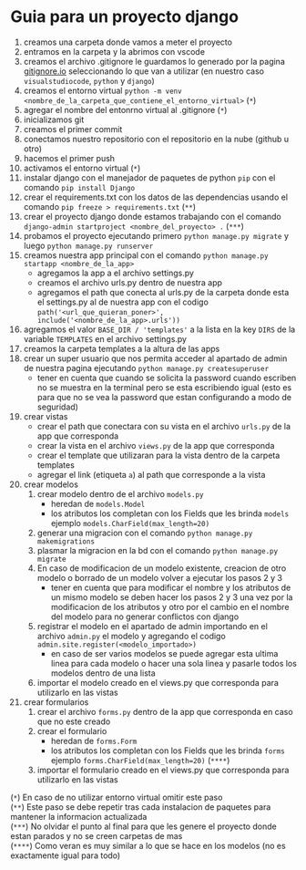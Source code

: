 # Guia para un proyecto django

1. creamos una carpeta donde vamos a meter el proyecto
2. entramos en la carpeta y la abrimos con vscode
3. creamos el archivo .gitignore le guardamos lo generado por la pagina [gitignore.io](https://gitignore.io) seleccionando lo que van a utilizar (en nuestro caso `visualstudiocode`, `python` y `django`)
4. creamos el entorno virtual `python -m venv <nombre_de_la_carpeta_que_contiene_el_entorno_virtual>` (`*`)
5. agregar el nombre del entonrno virtual al .gitignore (`*`)
6. inicializamos git
7. creamos el primer commit
8. conectamos nuestro repositorio con el repositorio en la nube (github u otro)
9. hacemos el primer push
10. activamos el entorno virtual (`*`)
11. instalar django con el manejador de paquetes de python `pip` con el comando `pip install Django`
12. crear el requirements.txt con los datos de las dependencias usando el comando `pip freeze > requirements.txt` (`**`)
13. crear el proyecto django donde estamos trabajando con el comando `django-admin startproject <nombre_del_proyecto> .` (`***`)
14. probamos el proyecto ejecutando primero `python manage.py migrate` y luego `python manage.py runserver`
15. creamos nuestra app principal con el comando `python manage.py startapp <nombre_de_la_app>`
    - agregamos la app a el archivo settings.py
    - creamos el archivo urls.py dentro de nuestra app
    - agregamos el path que conecta al urls.py de la carpeta donde esta el settings.py al de nuestra app con el codigo `path('<url_que_quieran_poner>', include('<nombre_de_la_app>.urls'))`
16. agregamos el valor `BASE_DIR / 'templates'` a la lista en la key `DIRS` de la variable `TEMPLATES` en el archivo settings.py
17. creamos la carpeta templates a la altura de las apps
18. crear un super usuario que nos permita acceder al apartado de admin de nuestra pagina ejecutando `python manage.py createsuperuser`
    - tener en cuenta que cuando se solicita la password cuando escriben no se muestra en la terminal pero se esta escribiendo igual (esto es para que no se vea la password que estan configurando a modo de seguridad)
19. crear vistas
    - crear el path que conectara con su vista en el archivo `urls.py` de la app que corresponda
    - crear la vista en el archivo `views.py` de la app que corresponda
    - crear el template que utilizaran para la vista dentro de la carpeta templates
    - agregar el link (etiqueta `a`) al path que corresponde a la vista
20. crear modelos
    1. crear modelo dentro de el archivo `models.py`
        - heredan de `models.Model`
        - los atributos los completan con los Fields que les brinda `models` ejemplo `models.CharField(max_length=20)`
    2. generar una migracion con el comando `python manage.py makemigrations`
    3. plasmar la migracion en la bd con el comando `python manage.py migrate`
    4. En caso de modificacion de un modelo existente, creacion de otro modelo o borrado de un modelo volver a ejecutar los pasos 2 y 3
        - tener en cuenta que para modificar el nombre y los atributos de un mismo modelo se deben hacer los pasos 2 y 3 una vez por la modificacion de los atributos y otro por el cambio en el nombre del modelo para no generar conflictos con django
    5. registrar el modelo en el apartado de admin importando en el archivo `admin.py` el modelo y agregando el codigo `admin.site.register(<modelo_importado>)`
        - en caso de ser varios modelos se puede agregar esta ultima linea para cada modelo o hacer una sola linea y pasarle todos los modelos dentro de una lista
    6. importar el modelo creado en el views.py que corresponda para utilizarlo en las vistas
21. crear formularios
    1. crear el archivo `forms.py` dentro de la app que corresponda en caso que no este creado
    2. crear el formulario
        - heredan de `forms.Form`
        - los atributos los completan con los Fields que les brinda `forms` ejemplo `forms.CharField(max_length=20)` (`****`)
    3. importar el formulario creado en el views.py que corresponda para utilizarlo en las vistas

(`*`) En caso de no utilizar entorno virtual omitir este paso  
(`**`) Este paso se debe repetir tras cada instalacion de paquetes para mantener la informacion actualizada  
(`***`) No olvidar el punto al final para que les genere el proyecto donde estan parados y no se creen carpetas de mas  
(`****`) Como veran es muy similar a lo que se hace en los modelos (no es exactamente igual para todo)  
